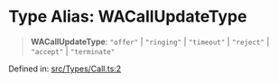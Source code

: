 # Type Alias: WACallUpdateType

> **WACallUpdateType**: `"offer"` \| `"ringing"` \| `"timeout"` \| `"reject"` \| `"accept"` \| `"terminate"`

Defined in: [src/Types/Call.ts:2](https://github.com/Fokusdotid/Baileys/blob/e5a24e138f3b69cf124e0406999e537d5c9a6c18/src/Types/Call.ts#L2)
